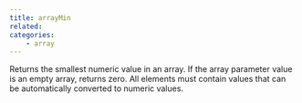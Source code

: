 ```yaml
---
title: arrayMin
related:
categories:
    - array
---
```


Returns the smallest numeric value in an array. If the array
        parameter value is an empty array, returns zero.
        All elements must contain values that can be automatically
        converted to numeric values.